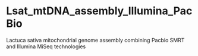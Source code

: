 # Lsat_mtDNA_assembly_Illumina_PacBio
Lactuca sativa mitochondrial genome assembly combining Pacbio SMRT and Illumina MiSeq technologies
